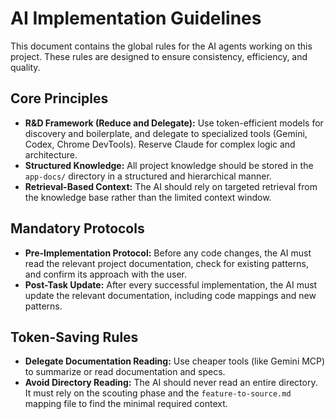 # AI Implementation Guidelines

This document contains the global rules for the AI agents working on this project. These rules are designed to ensure consistency, efficiency, and quality.

## Core Principles

- **R&D Framework (Reduce and Delegate):** Use token-efficient models for discovery and boilerplate, and delegate to specialized tools (Gemini, Codex, Chrome DevTools). Reserve Claude for complex logic and architecture.
- **Structured Knowledge:** All project knowledge should be stored in the `app-docs/` directory in a structured and hierarchical manner.
- **Retrieval-Based Context:** The AI should rely on targeted retrieval from the knowledge base rather than the limited context window.

## Mandatory Protocols

- **Pre-Implementation Protocol:** Before any code changes, the AI must read the relevant project documentation, check for existing patterns, and confirm its approach with the user.
- **Post-Task Update:** After every successful implementation, the AI must update the relevant documentation, including code mappings and new patterns.

## Token-Saving Rules

- **Delegate Documentation Reading:** Use cheaper tools (like Gemini MCP) to summarize or read documentation and specs.
- **Avoid Directory Reading:** The AI should never read an entire directory. It must rely on the scouting phase and the `feature-to-source.md` mapping file to find the minimal required context.
